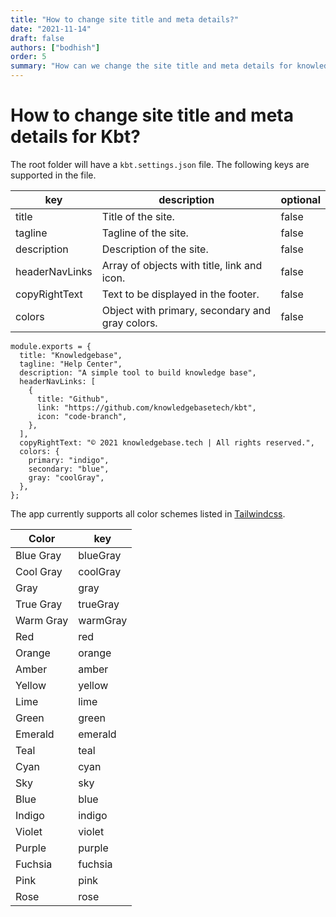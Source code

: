 ```yaml
---
title: "How to change site title and meta details?"
date: "2021-11-14"
draft: false
authors: ["bodhish"]
order: 5
summary: "How can we change the site title and meta details for knowledge base app. How easy is it to configure the app."
---
```


# How to change site title and meta details for Kbt?

The root folder will have a `kbt.settings.json` file. The following keys are supported in the file.

| key            | description                                     | optional |
| -------------- | ----------------------------------------------- | -------- |
| title          | Title of the site.                              | false    |
| tagline        | Tagline of the site.                            | false    |
| description    | Description of the site.                        | false    |
| headerNavLinks | Array of objects with title, link and icon.     | false    |
| copyRightText  | Text to be displayed in the footer.             | false    |
| colors         | Object with primary, secondary and gray colors. | false    |

```
module.exports = {
  title: "Knowledgebase",
  tagline: "Help Center",
  description: "A simple tool to build knowledge base",
  headerNavLinks: [
    {
      title: "Github",
      link: "https://github.com/knowledgebasetech/kbt",
      icon: "code-branch",
    },
  ],
  copyRightText: "© 2021 knowledgebase.tech | All rights reserved.",
  colors: {
    primary: "indigo",
    secondary: "blue",
    gray: "coolGray",
  },
};

```

The app currently supports all color schemes listed in [Tailwindcss](https://tailwindcss.com/docs/customizing-colors#color-palette-reference).

| Color     | key      |
| --------- | -------- |
| Blue Gray | blueGray |
| Cool Gray | coolGray |
| Gray      | gray     |
| True Gray | trueGray |
| Warm Gray | warmGray |
| Red       | red      |
| Orange    | orange   |
| Amber     | amber    |
| Yellow    | yellow   |
| Lime      | lime     |
| Green     | green    |
| Emerald   | emerald  |
| Teal      | teal     |
| Cyan      | cyan     |
| Sky       | sky      |
| Blue      | blue     |
| Indigo    | indigo   |
| Violet    | violet   |
| Purple    | purple   |
| Fuchsia   | fuchsia  |
| Pink      | pink     |
| Rose      | rose     |
